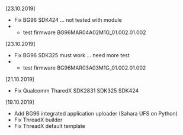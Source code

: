 [23.10.2019]
* Fix BG96 SDK424 ... not tested with module
* * test firmware BG96MAR04A02M1G_01.002.01.002

[23.10.2019]
* Fix BG96 SDK325 must work ... need more test
* * test firmware BG96MAR03A03M1G_01.002.01.002

[21.10.2019]
* Fix Qualcomm TharedX SDK2831 SDK325 SDK424 

[19.10.2019]
* Add BG96 integrated application uploader (Sahara UFS on Python)
* Fix ThreadX builder
* Fix ThreadX default template
